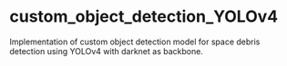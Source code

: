 # custom_object_detection_YOLOv4
Implementation of custom object detection model for space debris detection using YOLOv4 with darknet as backbone. 
